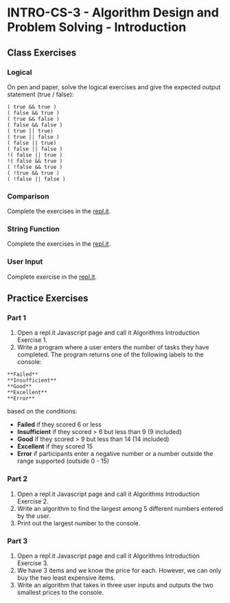 # INTRO-CS-3 - Algorithm Design and Problem Solving - Introduction

## Class Exercises
### Logical
On pen and paper, solve the logical exercises and give the expected output statement (true / false):
```
( true && true ) 
( false && true ) 
( true && false ) 
( false && false )
( true || true)     
( true || false )   
( false || true)   
( false || false )  
!( false || true )   
!( false && true )
( !false && true )
( !true && true )
( !false || false )
```

### Comparison
Complete the exercises in the [repl.it](https://repl.it/@DebbieLy/Conditional-Exercise).

### String Function
Complete the exercises in the [repl.it](https://repl.it/@DebbieLy/String-exercise).

### User Input
Complete exercise in the [repl.it](https://repl.it/@DebbieLy/User-input-prompt).

## Practice Exercises
### Part 1

1. Open a repl.it Javascript page and call it Algorithms Introduction Exercise 1.
2. Write a program where a user enters the number of tasks they have completed. The program returns one of the following labels to the console:
```
**Failed**
**Insufficient**
**Good**
**Excellent**
**Error**
```

based on the conditions:
* **Failed** if they scored 6 or less
* **Insufficient** if they scored > 6 but less than 9 (9 included)
* **Good** if they scored > 9 but less than 14 (14 included)
* **Excellent** if they scored 15
* **Error** if participants enter a negative number or a number outside the range supported (outside 0 - 15)

### Part 2

1. Open a repl.it Javascript page and call it Algorithms Introduction Exercise 2.
2. Write an algorithm to find the largest among 5 different numbers entered by the user.
3. Print out the largest number to the console.

### Part 3
1. Open a repl.it Javascript page and call it Algorithms Introduction Exercise 3.
2. We have 3 items and we know the price for each. However, we can only buy the two least expensive items.
3. Write an algorithm that takes in three user inputs and outputs the two smallest prices to the console. 
